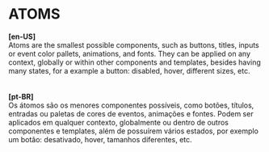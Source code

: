 # ATOMS
**[en-US]**  
Atoms are the smallest possible components, such as buttons, titles, inputs or event color pallets, animations, and fonts. They can be applied on any context, globally or within other components and templates, besides having many states, for a example a button: disabled, hover, different sizes, etc.
\
\
\
**[pt-BR]**  
Os átomos são os menores componentes possíveis, como botões, títulos, entradas ou paletas de cores de eventos, animações e fontes. Podem ser aplicados em qualquer contexto, globalmente ou dentro de outros componentes e templates, além de possuírem vários estados, por exemplo um botão: desativado, hover, tamanhos diferentes, etc.